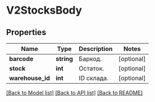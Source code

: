 # V2StocksBody

## Properties
Name | Type | Description | Notes
------------ | ------------- | ------------- | -------------
**barcode** | **string** | Баркод. | [optional] 
**stock** | **int** | Остаток. | [optional] 
**warehouse_id** | **int** | ID склада. | [optional] 

[[Back to Model list]](../../README.md#documentation-for-models) [[Back to API list]](../../README.md#documentation-for-api-endpoints) [[Back to README]](../../README.md)

